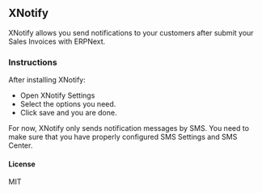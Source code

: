 ## XNotify

XNotify allows you send notifications to your customers after submit your Sales Invoices with ERPNext.


### Instructions
After installing XNotify:
- Open XNotify Settings
- Select the options you need.
- Click save and you are done.

For now, XNotify only sends notification messages by SMS. You need to make sure that you have properly
configured SMS Settings and SMS Center.


#### License

MIT